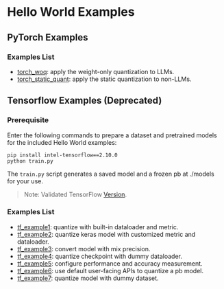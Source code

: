 # Hello World Examples

## PyTorch Examples
### Examples List
* [torch_woq](/examples/helloworld/torch_woq): apply the weight-only quantization to LLMs.
* [torch_static_quant](/examples/helloworld/torch_static_quant): apply the static quantization to non-LLMs.

## Tensorflow Examples (Deprecated)
### Prerequisite
Enter the following commands to prepare a dataset and pretrained models for the included Hello World examples:

```shell
pip install intel-tensorflow==2.10.0
python train.py
```
The `train.py` script generates a saved model and a frozen pb at ./models for your use.
> Note: Validated TensorFlow [Version](/docs/source/installation_guide.md#validated-software-environment).

### Examples List
* [tf_example1](/examples/helloworld/tf_example1): quantize with built-in dataloader and metric.
* [tf_example2](/examples/helloworld/tf_example2): quantize keras model with customized metric and dataloader.
* [tf_example3](/examples/helloworld/tf_example3): convert model with mix precision.
* [tf_example4](/examples/helloworld/tf_example4): quantize checkpoint with dummy dataloader.
* [tf_example5](/examples/helloworld/tf_example5): configure performance and accuracy measurement.
* [tf_example6](/examples/helloworld/tf_example6): use default user-facing APIs to quantize a pb model.
* [tf_example7](/examples/helloworld/tf_example7): quantize model with dummy dataset.
